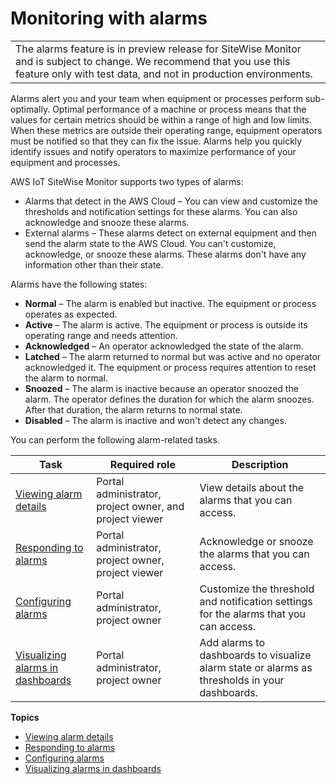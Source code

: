 # Monitoring with alarms<a name="monitor-alarms"></a>


|  | 
| --- |
|  The alarms feature is in preview release for SiteWise Monitor and is subject to change\. We recommend that you use this feature only with test data, and not in production environments\.  | 

Alarms alert you and your team when equipment or processes perform sub\-optimally\. Optimal performance of a machine or process means that the values for certain metrics should be within a range of high and low limits\. When these metrics are outside their operating range, equipment operators must be notified so that they can fix the issue\. Alarms help you quickly identify issues and notify operators to maximize performance of your equipment and processes\.

AWS IoT SiteWise Monitor supports two types of alarms:
+ Alarms that detect in the AWS Cloud – You can view and customize the thresholds and notification settings for these alarms\. You can also acknowledge and snooze these alarms\.
+ External alarms – These alarms detect on external equipment and then send the alarm state to the AWS Cloud\. You can't customize, acknowledge, or snooze these alarms\. These alarms don't have any information other than their state\.

Alarms have the following states:
+ **Normal** – The alarm is enabled but inactive\. The equipment or process operates as expected\.
+ **Active** – The alarm is active\. The equipment or process is outside its operating range and needs attention\.
+ **Acknowledged** – An operator acknowledged the state of the alarm\.
+ **Latched** – The alarm returned to normal but was active and no operator acknowledged it\. The equipment or process requires attention to reset the alarm to normal\.
+ **Snoozed** – The alarm is inactive because an operator snoozed the alarm\. The operator defines the duration for which the alarm snoozes\. After that duration, the alarm returns to normal state\.
+ **Disabled** – The alarm is inactive and won't detect any changes\.

You can perform the following alarm\-related tasks\.


| Task | Required role | Description | 
| --- | --- | --- | 
|  [Viewing alarm details](view-alarm-details.md)  |  Portal administrator, project owner, and project viewer  |  View details about the alarms that you can access\.  | 
|  [Responding to alarms](respond-to-alarms.md)  |  Portal administrator, project owner, project viewer  |  Acknowledge or snooze the alarms that you can access\.  | 
|  [Configuring alarms](configure-alarms.md)  |  Portal administrator, project owner  |  Customize the threshold and notification settings for the alarms that you can access\.  | 
|  [Visualizing alarms in dashboards](visualize-alarms.md)  |  Portal administrator, project owner  |  Add alarms to dashboards to visualize alarm state or alarms as thresholds in your dashboards\.  | 

**Topics**
+ [Viewing alarm details](view-alarm-details.md)
+ [Responding to alarms](respond-to-alarms.md)
+ [Configuring alarms](configure-alarms.md)
+ [Visualizing alarms in dashboards](visualize-alarms.md)
